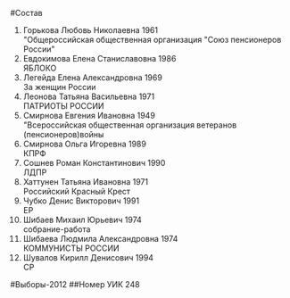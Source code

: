 #Состав
1. Горькова Любовь Николаевна 1961   
    "Общероссийская общественная организация "Союз пенсионеров России"
2. Евдокимова Елена Станиславовна 1986   
    ЯБЛОКО
3. Легейда Елена Александровна 1969   
    За женщин России
4. Леонова Татьяна Васильевна 1971   
    ПАТРИОТЫ РОССИИ
5. Смирнова Евгения Ивановна 1949   
    "Всероссийская общественная организация ветеранов (пенсионеров)войны
6. Смирнова Ольга Игоревна 1989   
    КПРФ
7. Сошнев Роман Константинович 1990   
    ЛДПР
8. Хаттунен Татьяна Ивановна 1971   
    Российский Красный Крест
9. Чубко Денис Викторович 1991   
    ЕР
10. Шибаев Михаил Юрьевич 1974   
    собрание-работа
11. Шибаева Людмила Александровна 1974   
    КОММУНИСТЫ РОССИИ
12. Шувалов Кирилл Денисович 1994   
    СР

#Выборы-2012
##Номер УИК
248